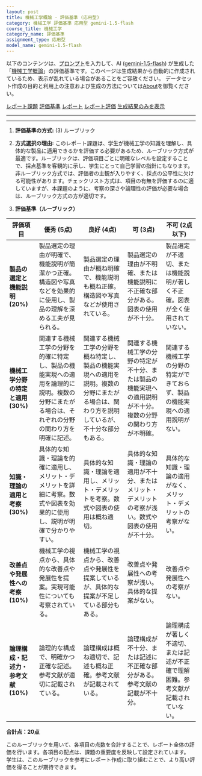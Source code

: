 ```yaml
---
layout: post
title: 機械工学概論 - 評価基準 (応用型)
category: 機械工学 評価基準 応用型 gemini-1.5-flash
course_title: 機械工学
category_name: 評価基準
assignment_type: 応用型
model_name: gemini-1.5-flash
---
```


以下のコンテンツは、[プロンプト](http://127.0.0.1:8000/generated/機械工学/gemini-1.5-flash/prompt_評価基準-応用型.md)を入力して、AI ([gemini-1.5-flash](contents/gemini-1.5-flash)) が生成した「[機械工学概論](/contents/機械工学/)」の評価基準です。このページは生成結果から自動的に作成されているため、表示が乱れている場合があることをご容赦ください。
データセット作成の目的と利用上の注意および生成の方法については[About](/About)を御覧ください。

[レポート課題](../レポート課題-応用型)
[評価基準](../評価基準-応用型)
[レポート](../レポート-応用型)
[レポート評価](../レポート評価-応用型)
[生成結果のみを表示](http://127.0.0.1:8000/generated/機械工学/gemini-1.5-flash/評価基準-応用型.md)
  

***
***
  
1. **評価基準の方式:** (3) ルーブリック

2. **方式選択の理由:** このレポート課題は、学生が機械工学の知識を理解し、具体的な製品に適用できるかを評価する必要があるため、ルーブリック方式が最適です。ルーブリックは、評価項目ごとに明確なレベルを設定することで、採点基準を客観的に示し、学生にとって自己学習の指針にもなります。非ルーブリック方式では、評価者の主観が入りやすく、採点の公平性に欠ける可能性があります。チェックリスト方式は、項目の有無を評価するのに適していますが、本課題のように、考察の深さや論理性の評価が必要な場合は、ルーブリック方式の方が適切です。


3. **評価基準（ルーブリック）**

| 評価項目 | 優秀 (5点) | 良好 (4点) | 可 (3点) | 不可 (2点以下) |
|---|---|---|---|---|
| **製品の選定と機能説明 (20%)** | 製品選定の理由が明確で、機能説明が簡潔かつ正確。構造図や写真などを効果的に使用し、製品の理解を深める工夫が見られる。 | 製品選定の理由が概ね明確で、機能説明も概ね正確。構造図や写真などが使用されている。 | 製品選定の理由が不明確、または機能説明に不正確な部分がある。図表の使用が不十分。 | 製品選定が不適切、または機能説明が著しく不正確。図表が全く使用されていない。 |
| **機械工学分野の特定と適用 (30%)** | 関連する機械工学の分野を的確に特定し、製品の機能実現への適用を論理的に説明。複数の分野にまたがる場合は、それぞれの分野の関わり方を明確に記述。 | 関連する機械工学の分野を概ね特定し、製品の機能実現への適用を説明。複数の分野にまたがる場合は、関わり方を説明しているが、不十分な部分もある。 | 関連する機械工学の分野の特定が不十分、または製品の機能実現への適用説明が不十分。複数の分野の関わり方が不明確。 | 関連する機械工学の分野の特定ができておらず、製品の機能実現への適用説明がない。 |
| **知識・理論の適用と考察 (30%)** | 具体的な知識・理論を的確に適用し、メリット・デメリットを詳細に考察。数式や図表を効果的に使用し、説明が明確で分かりやすい。 | 具体的な知識・理論を適用し、メリット・デメリットを考察。数式や図表の使用は概ね適切。 | 具体的な知識・理論の適用が不十分、またはメリット・デメリットの考察が浅い。数式や図表の使用が不十分。 | 具体的な知識・理論の適用がなく、メリット・デメリットの考察がない。 |
| **改善点や発展性への考察 (10%)** | 機械工学の視点から、具体的な改善点や発展性を提案。実現可能性についても考察されている。 | 機械工学の視点から、改善点や発展性を提案しているが、具体的な提案が不足している部分もある。 | 改善点や発展性への考察が浅い。具体的な提案がない。 | 改善点や発展性への考察がない。 |
| **論理構成・記述力・参考文献 (10%)** | 論理的な構成で、明確かつ正確な記述。参考文献が適切に記載されている。 | 論理構成は概ね適切で、記述も概ね正確。参考文献が記載されている。 | 論理構成が不十分、または記述に不正確な部分がある。参考文献の記載が不十分。 | 論理構成が著しく不適切、または記述が不正確で理解困難。参考文献が記載されていない。 |


**合計点：20点**

このルーブリックを用いて、各項目の点数を合計することで、レポート全体の評価を行います。各項目の配点は、課題の重要度を反映して設定されています。  学生は、このルーブリックを参考にレポート作成に取り組むことで、より高い評価を得ることが期待できます。
